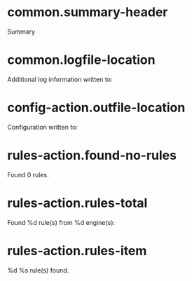 # common.summary-header

Summary

# common.logfile-location

Additional log information written to:

# config-action.outfile-location

Configuration written to:

# rules-action.found-no-rules

Found 0 rules.

# rules-action.rules-total

Found %d rule(s) from %d engine(s):

# rules-action.rules-item

%d %s rule(s) found.
